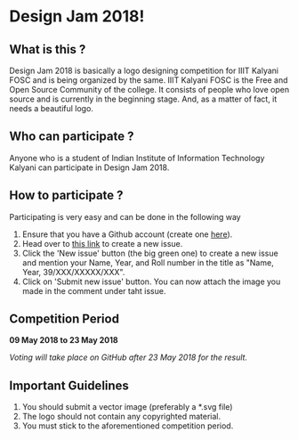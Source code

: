 # Design Jam 2018!

## What is this ?
Design Jam 2018 is basically a logo designing competition for IIIT Kalyani FOSC and is being organized by the same.
IIIT Kalyani FOSC is the Free and Open Source Community of the college. It consists of people who love open source and is currently in the beginning stage.
And, as a matter of fact, it needs a beautiful logo. 

## Who can participate ?
Anyone who is a student of Indian Institute of Information Technology Kalyani can participate in Design Jam 2018.

## How to participate ?
Participating is very easy and can be done in the following way
1. Ensure that you have a Github account (create one [here](https://github.com/)).
2. Head over to [this link](https://github.com/IIITKalyaniFOSC/design-jam-2018/issues) to create a new issue.
3. Click the 'New issue' button (the big green one) to create a new issue and mention your Name, Year, and Roll number in the title as "Name, Year, 39/XXX/XXXXX/XXX".
4. Click on 'Submit new issue' button.
You can now attach the image you made in the comment under taht issue.


## Competition Period
**09 May 2018 to 23 May 2018**

*Voting will take place on GitHub after 23 May 2018 for the result.*

## Important Guidelines
1. You should submit a vector image (preferably a *.svg file)
2. The logo should not contain any copyrighted material.
3. You must stick to the aforementioned competition period.

